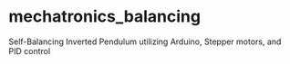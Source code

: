 # mechatronics_balancing
Self-Balancing Inverted Pendulum utilizing Arduino, Stepper motors, and PID control
